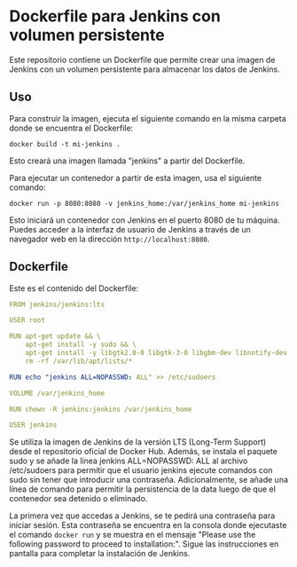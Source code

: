# Dockerfile para Jenkins con volumen persistente
Este repositorio contiene un Dockerfile que permite crear una imagen de Jenkins con un volumen persistente para almacenar los datos de Jenkins.

## Uso
Para construir la imagen, ejecuta el siguiente comando en la misma carpeta donde se encuentra el Dockerfile:

```
docker build -t mi-jenkins .
```

Esto creará una imagen llamada "jenkins" a partir del Dockerfile.

Para ejecutar un contenedor a partir de esta imagen, usa el siguiente comando:

```
docker run -p 8080:8080 -v jenkins_home:/var/jenkins_home mi-jenkins
```

Esto iniciará un contenedor con Jenkins en el puerto 8080 de tu máquina. Puedes acceder a la interfaz de usuario de Jenkins a través de un navegador web en la dirección `http://localhost:8080`.

## Dockerfile
Este es el contenido del Dockerfile:

```yaml
FROM jenkins/jenkins:lts

USER root

RUN apt-get update && \
    apt-get install -y sudo && \
    apt-get install -y libgtk2.0-0 libgtk-3-0 libgbm-dev libnotify-dev libgconf-2-4 libnss3 libxss1 libasound2 libxtst6 xauth xvfb && \
    rm -rf /var/lib/apt/lists/*

RUN echo "jenkins ALL=NOPASSWD: ALL" >> /etc/sudoers

VOLUME /var/jenkins_home

RUN chown -R jenkins:jenkins /var/jenkins_home

USER jenkins
```

Se utiliza la imagen de Jenkins de la versión LTS (Long-Term Support) desde el repositorio oficial de Docker Hub. Además, se instala el paquete sudo y se añade la línea jenkins ALL=NOPASSWD: ALL al archivo /etc/sudoers para permitir que el usuario jenkins ejecute comandos con sudo sin tener que introducir una contraseña. Adicionalmente, se añade una línea de comando para permitir la persistencia de la data luego de que el contenedor sea detenido o eliminado.

La primera vez que accedas a Jenkins, se te pedirá una contraseña para iniciar sesión. Esta contraseña se encuentra en la consola donde ejecutaste el comando `docker run` y se muestra en el mensaje "Please use the following password to proceed to installation:". Sigue las instrucciones en pantalla para completar la instalación de Jenkins.
